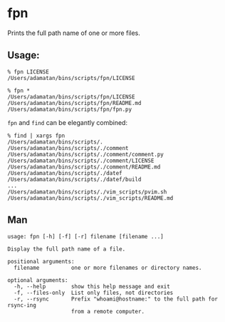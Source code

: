 # fpn

Prints the full path name of one or more files.

## Usage:

    % fpn LICENSE
    /Users/adamatan/bins/scripts/fpn/LICENSE

    % fpn *
    /Users/adamatan/bins/scripts/fpn/LICENSE
    /Users/adamatan/bins/scripts/fpn/README.md
    /Users/adamatan/bins/scripts/fpn/fpn.py

`fpn` and `find` can be elegantly combined:

    % find | xargs fpn
    /Users/adamatan/bins/scripts/.
    /Users/adamatan/bins/scripts/./comment
    /Users/adamatan/bins/scripts/./comment/comment.py
    /Users/adamatan/bins/scripts/./comment/LICENSE
    /Users/adamatan/bins/scripts/./comment/README.md
    /Users/adamatan/bins/scripts/./datef
    /Users/adamatan/bins/scripts/./datef/build
    ...
    /Users/adamatan/bins/scripts/./vim_scripts/pvim.sh
    /Users/adamatan/bins/scripts/./vim_scripts/README.md

## Man

    usage: fpn [-h] [-f] [-r] filename [filename ...]

    Display the full path name of a file.

    positional arguments:
      filename          one or more filenames or directory names.

    optional arguments:
      -h, --help        show this help message and exit
      -f, --files-only  List only files, not directories
      -r, --rsync       Prefix "whoami@hostname:" to the full path for rsync-ing
                        from a remote computer.